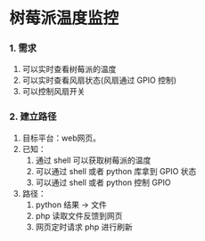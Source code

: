 # 树莓派温度监控

### 1. 需求

1. 可以实时查看树莓派的温度
2. 可以实时查看风扇状态(风扇通过 GPIO 控制)
3. 可以控制风扇开关

### 2. 建立路径

1. 目标平台：web网页。
2. 已知：
   1. 通过 shell 可以获取树莓派的温度
   2. 可以通过 shell 或者 python 库拿到 GPIO 状态
   3. 可以通过 shell 或者 python 控制 GPIO
3. 路径：
   1. python 结果 -> 文件
   2. php 读取文件反馈到网页
   3. 网页定时请求 php 进行刷新